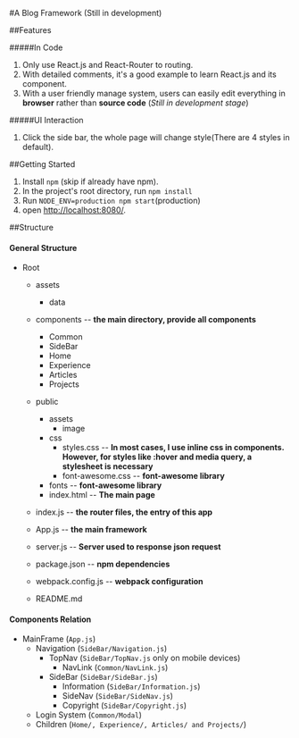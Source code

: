 #A Blog Framework (Still in development)

##Features

#####In Code

1. Only use React.js and React-Router to routing.
2. With detailed comments, it's a good example to learn React.js and its component.
3. With a user friendly manage system, users can easily edit everything in **browser** rather than **source code** (*Still in development stage*)

#####UI Interaction

1. Click the side bar, the whole page will change style(There are 4 styles in default).

##Getting Started

1. Install `npm` (skip if already have npm).
2. In the project's root directory, run `npm install`
3. Run `NODE_ENV=production npm start`(production)
4. open [http://localhost:8080/](http://localhost:8080/).

##Structure

#### General Structure

* Root
    * assets
        * data
    * components    -- **the main directory, provide all components**
        * Common
        * SideBar
        * Home
        * Experience
        * Articles
        * Projects
    * public
        * assets
            * image
        * css
            * styles.css        -- **In most cases, I use inline css in components. However, for styles like :hover and media query, a stylesheet is necessary**
            * font-awesome.css  -- **font-awesome library**
        * fonts                 -- **font-awesome library**
        * index.html            -- **The main page**
    * index.js              -- **the router files, the entry of this app**
    * App.js                -- **the main framework**
    * server.js             -- **Server used to response json request**
    
    * package.json      -- **npm dependencies**
    * webpack.config.js -- **webpack configuration**
    * README.md

#### Components Relation

* MainFrame (`App.js`)
    * Navigation (`SideBar/Navigation.js`)
        * TopNav (`SideBar/TopNav.js` only on mobile devices)
            * NavLink (`Common/NavLink.js`)
        * SideBar (`SideBar/SideBar.js`)
            * Information (`SideBar/Information.js`)
            * SideNav (`SideBar/SideNav.js`)
            * Copyright (`SideBar/Copyright.js`)
    * Login System (`Common/Modal`)
    * Children (`Home/, Experience/, Articles/ and Projects/`)